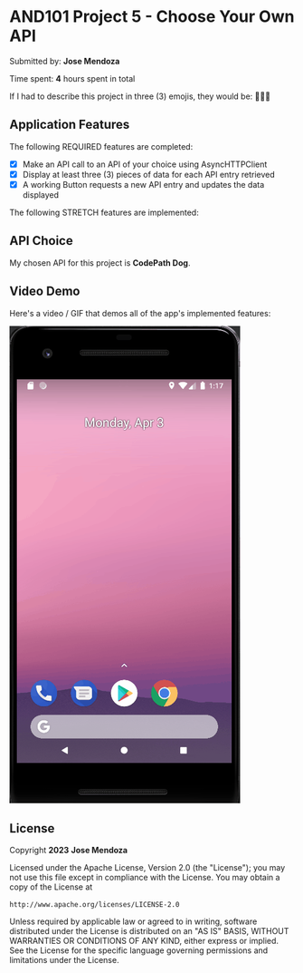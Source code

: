 # AND101 Project 5 - Choose Your Own API

Submitted by: **Jose Mendoza**

Time spent: **4** hours spent in total



If I had to describe this project in three (3) emojis, they would be: **🥲😥😭**

## Application Features



The following REQUIRED features are completed:

- [X] Make an API call to an API of your choice using AsyncHTTPClient
- [X] Display at least three (3) pieces of data for each API entry retrieved
- [X] A working Button requests a new API entry and updates the data displayed

The following STRETCH features are implemented:


## API Choice

My chosen API for this project is **CodePath Dog**.

## Video Demo

Here's a video / GIF that demos all of the app's implemented features:

![](proj5.gif)


## License

Copyright **2023** **Jose Mendoza**

Licensed under the Apache License, Version 2.0 (the "License");
you may not use this file except in compliance with the License.
You may obtain a copy of the License at

    http://www.apache.org/licenses/LICENSE-2.0

Unless required by applicable law or agreed to in writing, software
distributed under the License is distributed on an "AS IS" BASIS,
WITHOUT WARRANTIES OR CONDITIONS OF ANY KIND, either express or implied.
See the License for the specific language governing permissions and
limitations under the License.
